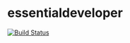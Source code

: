 # essentialdeveloper

[![Build Status](https://app.travis-ci.com/wl02722691/essentialdeveloper.svg?branch=main)](https://app.travis-ci.com/wl02722691/essentialdeveloper)
